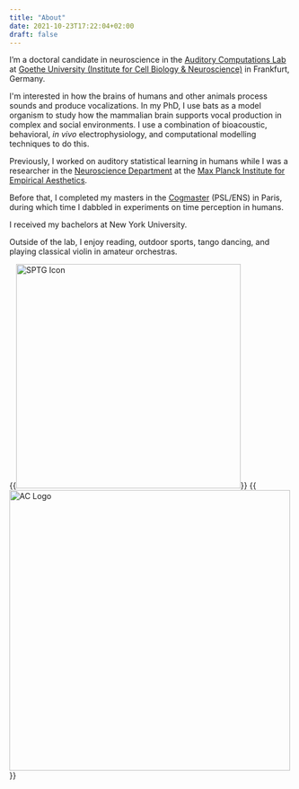 ```yaml
---
title: "About"
date: 2021-10-23T17:22:04+02:00
draft: false
---
```


I’m a doctoral candidate in neuroscience in the [Auditory Computations Lab](https://www.julio-hechavarria.com/) at [Goethe University (Institute for Cell Biology & Neuroscience)](https://www.goethe-university-frankfurt.de/45912568/Institute_of_Cell_Biology___Neuroscience) in Frankfurt, Germany.

I'm interested in how the brains of humans and other animals process sounds and produce vocalizations. In my PhD, I use bats as a model organism to study how the mammalian brain supports vocal production in complex and social environments. I use a combination of bioacoustic, behavioral, *in vivo* electrophysiology, and computational modelling techniques to do this. 


Previously, I worked on auditory statistical learning in humans while I was a researcher in the [Neuroscience Department](https://www.aesthetics.mpg.de/en/research/department-of-neuroscience.html) at the [Max Planck Institute for Empirical Aesthetics](https://www.aesthetics.mpg.de/en.html). 

Before that, I completed my masters in the [Cogmaster](https://cogmaster.ens.psl.eu/en) (PSL/ENS) in Paris, during which time I dabbled in experiments on time perception in humans. 

I received my bachelors at New York University.


Outside of the lab, I enjoy reading, outdoor sports, tango dancing, and playing classical violin in amateur orchestras. 

{{<image src="/sptg.png" alt="SPTG Icon" class=".float-center" width="400px">}} 
{{<image src="/aclab.png" alt="AC Logo" class=".float-center" width="500px">}} 


